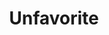 ---
title: Unfavorite
excerpt: Delete account from favorites.
api:
  file: market.json
  operationId: accountsManaging.unfavorite
hidden: false
---